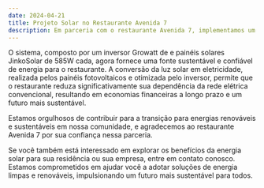 ```yaml
---
date: 2024-04-21
title: Projeto Solar no Restaurante Avenida 7
description: Em parceria com o restaurante Avenida 7, implementamos um sistema eficiente que converte a energia solar em uma fonte limpa e renovável, gerando assim uma economia financeira para a empresa.
---
```


O sistema, composto por um inversor Growatt de e painéis solares JinkoSolar de 585W cada, agora fornece uma fonte sustentável e confiável de energia para o restaurante. A conversão da luz solar em eletricidade, realizada pelos painéis fotovoltaicos e otimizada pelo inversor, permite que o restaurante reduza significativamente sua dependência da rede elétrica convencional, resultando em economias financeiras a longo prazo e um futuro mais sustentável.

Estamos orgulhosos de contribuir para a transição para energias renováveis e sustentáveis em nossa comunidade, e agradecemos ao restaurante Avenida 7 por sua confiança nessa parceria.

Se você também está interessado em explorar os benefícios da energia solar para sua residência ou sua empresa, entre em contato conosco. Estamos comprometidos em ajudar você a adotar soluções de energia limpas e renováveis, impulsionando um futuro mais sustentável para todos.
